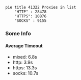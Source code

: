
```mermaid
pie title 41322 Proxies in list
    "HTTP" : 28478
    "HTTPS": 10876
    "SOCKS" : 9155
```

### Some Info
#### Average Timeout

- mixed: 6.8s
- http: 3.9s
- https: 13.3s
- socks: 10.7s